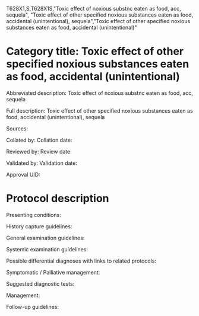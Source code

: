 T628X1,S,T628X1S,"Toxic effect of noxious substnc eaten as food, acc, sequela", "Toxic effect of other specified noxious substances eaten as food, accidental (unintentional), sequela","Toxic effect of other specified noxious substances eaten as food, accidental (unintentional)"
# Category title: Toxic effect of other specified noxious substances eaten as food, accidental (unintentional)

Abbreviated description: Toxic effect of noxious substnc eaten as food, acc, sequela

Full description: Toxic effect of other specified noxious substances eaten as food, accidental (unintentional), sequela

Sources:

Collated by:
Collation date:

Reviewed by:
Review date:

Validated by:
Validation date:

Approval UID:

# Protocol description

Presenting conditions:

History capture guidelines:

General examination guidelines:

Systemic examination guidelines:

Possible differential diagnoses with links to related protocols:

Symptomatic / Palliative management:

Suggested diagnostic tests:

Management:

Follow-up guidelines:
